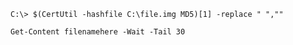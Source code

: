 `C:\> $(CertUtil -hashfile C:\file.img MD5)[1] -replace " ",""`

`Get-Content filenamehere -Wait -Tail 30`
